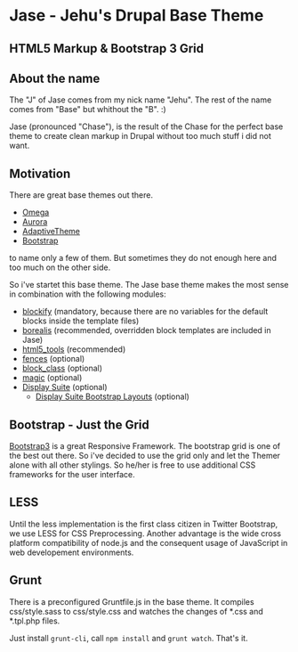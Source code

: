 # Jase - Jehu's Drupal Base Theme
## HTML5 Markup & Bootstrap 3 Grid

## About the name
The "J" of Jase comes from my nick name "Jehu".
The rest of the name comes from "Base" but whithout the "B". :)

Jase (pronounced "Chase"), is the result of the Chase for the perfect base theme to create clean markup in Drupal without too much stuff i did not want.

## Motivation
There are great base themes out there.

* [Omega][]
* [Aurora][]
* [AdaptiveTheme][]
* [Bootstrap][]

to name only a few of them.
But sometimes they do not enough here and too much on the other side.

So i've startet this base theme. The Jase base theme makes the most sense in combination with the following modules:

* [blockify][] (mandatory, because there are no variables for the default blocks inside the template files)
* [borealis][] (recommended, overridden block templates are included in Jase)
* [html5_tools][] (recommended)
* [fences][] (optional)
* [block_class][] (optional)
* [magic][] (optional)
* [Display Suite][] (optional)
    * [Display Suite Bootstrap Layouts][] (optional)

## Bootstrap - Just the Grid
[Bootstrap3][] is a great Responsive Framework. The bootstrap grid is one of the best out there. So i've decided to use the grid only and let the Themer alone with all other stylings. So he/her is free to use additional CSS frameworks for the user interface.

## LESS
Until the less implementation is the first class citizen in Twitter Bootstrap, we use LESS for CSS Preprocessing.
Another advantage is the wide cross platform compatibility of node.js and the consequent usage of JavaScript in web developement environments.

## Grunt
There is a preconfigured Gruntfile.js in the base theme.
It compiles css/style.sass to css/style.css and watches the changes of *.css and *.tpl.php files.

Just install ``grunt-cli``, call ``npm install`` and ``grunt watch``. That's it.

[Omega]:https://drupal.org/project/omega
[Aurora]:https://drupal.org/project/aurora
[AdaptiveTheme]:https://drupal.org/project/adaptivetheme
[Bootstrap]:https://drupal.org/project/bootstrap
[blockify]:https://drupal.org/project/blockify
[borealis]:https://drupal.org/project/borealis
[html5_tools]:https://drupal.org/project/html5_tools
[fences]:https://drupal.org/project/fences
[block_class]:https://drupal.org/project/block_class
[magic]:https://drupal.org/project/magic
[Display Suite]:https://drupal.org/project/ds
[Display Suite Bootstrap Layouts]:https://drupal.org/project/ds_bootstrap_layouts
[Bootstrap3]:http://getbootstrap.com
